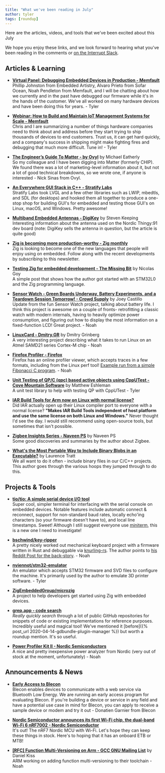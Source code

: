```yaml
---
title: "What we've been reading in July"
author: tyler
tags: [roundup]
---
```


<!-- excerpt start -->

Here are the articles, videos, and tools that we've been excited about this
July

<!-- excerpt end -->

We hope you enjoy these links, and we look forward to hearing what you've been
reading in the comments or [on the Interrupt Slack](https://interrupt-slack.herokuapp.com/).

## Articles & Learning

- [**Virtual Panel: Debugging Embedded Devices in Production - Memfault**](https://hubs.la/Q01kj0GW0)<br>
  Phillip Johnston from Embedded Artistry, Alvaro Prieto from Sofar Ocean, Noah Pendleton from Memfault, and I will be chatting about how we currently and in the past have debugged our firmware while it's in the hands of the customer. We've all worked on many hardware devices and have been doing this for years. - Tyler

- [**Webinar: How to Build and Maintain IoT Management Systems for Scale - Memfault**](https://hubs.la/Q01kh_bT0)<br>
  Chris and I are summarizing a number of things hardware companies need to think about and address before they start trying to ship thousands of devices to end customers. Trust us, it can get hard quickly, and a company's success in shipping might make fighting fires and debugging that much more difficult. Tune in! - Tyler

- [**The Engineer’s Guide To Matter - by Ovyl**](https://ovyl.io/blog-posts/matter-smart-home) by Michael Eatherly<br>
  So my colleague and I have been digging into Matter (formerly CHIP). We found there was a lot of marketing-level information about it, but not a lot of good technical breakdowns, so we wrote one, if anyone is interested - Nick Sinas from Ovyl.

- [**An Everywhere GUI Stack in C++ - Stratify Labs**](https://blog.stratifylabs.dev/device/2022-05-01-An-Everywhere-GUI-Stack-in-Cpp/)<br>
  Stratify Labs took LVGL and a few other libraries such as LWIP, mbedtls, and SDL (for desktops) and hooked them all together to produce a one-stop shop for building GUI's for embedded and testing those GUI's on Linux, macOS, and Windows. Pretty awesome!

- [**Multiband Embedded Antennas - DigiKey**](https://www.digikey.com/en/articles/how-to-use-multiband-embedded-antennas-to-save-iot-designs) by Steven Keeping<br>
  Interesting information about the antenna used on the Nordic Thingy:91 dev board (note: DigiKey sells the antenna in question, but the article is quite good)

- [**Zig is becoming more production-worthy - Zig monthly**](https://zigmonthly.org/letters/2022/may-june/)<br>
  Zig is looking to become one of the new languages that people will enjoy using on embedded. Follow along with the recent developments by subscribing to this newsletter.

- [**Testing Zig for embedded development - The Missing Bit**](https://www.kuon.ch/post/2022-06-22-zig-embed/) by Nicolas Goy<br>
  A simple post that shows how the author got started with an STM32L0 and the Zig programming language.

- [**Sensor Watch - Green Boards Underway, Battery Experiments, and a Teardown Session Tomorrow! - Crowd Supply**](https://www.crowdsupply.com/oddly-specific-objects/sensor-watch/updates/green-boards-underway-battery-experiments-and-a-teardown-session-tomorrow) by Joey Castillo<br>
  Update from the fun Sensor Watch project, talking about battery life. I think this project is awesome on a couple of fronts- retrofitting a classic watch with modern internals, having to heavily optimize power consumption, and figuring out how to display the most information on a fixed-function LCD! Great project. - Noah

- [**LinuxCard - Dmitry.GR**](https://dmitry.gr/?r=05.Projects&proj=33.%20LinuxCard) by Dmitry Grinberg<br>
  A very interesting project describing what it takes to run Linux on an Atmel SAMD21 series Cortex-M chip - Noah

- [**Firefox Profiler - Firefox**](https://profiler.firefox.com/)<br>
  Firefox has an online profiler viewer, which accepts traces in a few formats, including from the Linux perf tool! [Example run from a simple Fibonacci C program](https://profiler.firefox.com/public/dcw4gqgjhj55epcav80k6kx6a5bbbaxsnwe1eq8/calltree/?globalTrackOrder=0&thread=0&timelineType=category&v=7). - Noah

- [**Unit Testing of QP/C (qpc) based active objects using CppUTest - Cove Mountain Software**](https://covemountainsoftware.com/2022/05/04/unit-testing-of-qpc-with-cpputest/) by Matthew Eshleman<br>
  A unit test library to help with testing QP with CppUTest - Tyler

- [**IAR Build Tools for Arm now on Linux with normal license?**](https://www.iar.com/products/architectures/arm/iar-build-tools-for-arm/)<br>
  Did IAR actually open up their Linux compiler port to everyone with a normal license? **"Makes IAR Build Tools independent of host platform and use the same license on both Linux and Windows."** Never thought I'd see the day. I would still recommend using open-source tools, but sometimes that isn't possible.

- [**Zigbee Insights Series - Naveen PS**](https://www.psnaveen.com/post/zigbee-insights-series-by-naveen-ps) by Naveen PS<br>
  Some good discoveries and summaries by the author about Zigbee.

- [**What's the Most Portable Way to Include Binary Blobs in an Executable?**](https://tratt.net/laurie/blog/2022/whats_the_most_portable_way_to_include_binary_blobs_in_an_executable.html) by Laurence Tratt<br>
  We all want to do it often - include binary files in our C/C++ projects. This author goes through the various hoops they jumped through to do this.

## Projects & Tools

- [**tio/tio: A simple serial device I/O tool**](https://github.com/tio/tio)<br>
  Super cool, simpler terminal for interfacing with the serial console on embedded devices. Notable features include automatic connect & reconnect, support for non-standard baud rates, locally echo'ing characters (so your firmware doesn't have to), and local line timestamps. Sweet! Although I still suggest everyone use [miniterm](https://pyserial.readthedocs.io/en/latest/tools.html#module-serial.tools.miniterm), this is a new one I need to investigate!

- [**bschwind/key-ripper**](https://github.com/bschwind/key-ripper)<br>
  A pretty nicely worked out mechanical keyboard project with a firmware written in Rust and debuggable via [knurling-rs](https://knurling.ferrous-systems.com/). The author points to [his Reddit Post for the back-story](https://old.reddit.com/r/MechanicalKeyboards/comments/vtlujd/i_built_a_keyboard_pcb_and_wrote_firmware_for_it/). - Noah

- [**nviennot/stm32-emulator**](https://github.com/nviennot/stm32-emulator)<br>
  An emulator which accepts STM32 firmware and SVD files to configure the machine. It's primarily used by the author to emulate 3D printer software. - Tyler

- [**ZigEmbeddedGroup/microzig**](https://github.com/ZigEmbeddedGroup/microzig)<br>
  A project to help developers get started using Zig with embedded devices.

- [**grep.app - code search**](https://grep.app/)<br>
  _Really quickly search_ through a lot of public GitHub repositories for snippets of code or existing implementations for reference purposes. Incredibly useful and magical tool! We've mentioned it [before]({% post_url 2020-04-14-gdbundle-plugin-manager %}) but worth a roundup mention. It's so useful.

- [**Power Profiler Kit II - Nordic Semiconductors**](https://www.nordicsemi.com/Products/Development-hardware/Power-Profiler-Kit-2)<br>
  A nice and pretty inexpensive power analyzer from Nordic (very out of stock at the moment, unfortunately) - Noah

## Announcements & News

- [**Early Access to Blecon**](https://www.blecon.net/early-access)<br>
  Blecon enables devices to communicate with a web service via Bluetooth Low Energy.
  We are running an early access program for evaluating Blecon. If you're building a device or service in any field and have a potential use case in mind for Blecon, you can apply to receive a sample device or modem and try it out - Donatien Garnier from Blecon

- [**Nordic Semiconductor announces its first Wi-Fi chip, the dual-band Wi-Fi 6 nRF7002 - Nordic Semiconductor**](https://www.nordicsemi.com/News/2022/08/Nordic-Semiconductor-announces-its-first-WiFi-chip)<br>
  It's out! The nRF7 Nordic MCU with Wi-Fi. Let's hope they can keep these things in stock. Here's to hoping that it has an onboard ETB or MTB!

- [**[RFC] Function Multi-Versioning on Arm - GCC GNU Mailing List**](https://gcc.gnu.org/pipermail/gcc/2022-July/239134.html) by Daniel Kiss<br>
ARM working on adding function multi-versioning to their toolchain - Noah